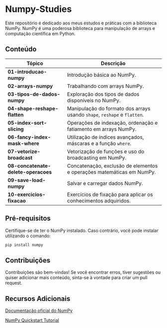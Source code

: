 # Numpy-Studies
Este repositório é dedicado aos meus estudos e práticas com a biblioteca NumPy. NumPy é uma poderosa biblioteca para manipulação de arrays e computação científica em Python.

## Conteúdo
| Tópico                              | Descrição                                                                    |
|-------------------------------------|------------------------------------------------------------------------------|
| **01-introducao-numpy**             | Introdução básica ao NumPy.                                                  |
| **02-arrays-numpy**                 | Trabalhando com arrays NumPy.                                                |
| **03-tipos-de-dados-numpy**         | Exploração dos tipos de dados disponíveis no NumPy.                          |
| **04-shape-reshape-flatten**        | Manipulação do formato dos arrays usando `shape`, `reshape` e `flatten`.     |
| **05-index-sort-slicing**           | Operações de indexação, ordenação e fatiamento em arrays NumPy.              |
| **06-fancy-index-mask-where**       | Utilização de índices avançados, máscaras e a função `where`.                |
| **07-vetorize-broadcast**           | Vetorização de funções e uso do broadcasting em NumPy.                       |
| **08-concatenate-delete-operacoes** | Concatenação, exclusão de elementos e operações matemáticas em NumPy.        |
| **09-save-load-numpy**              | Salvar e carregar dados NumPy.                                               |
| **10-exercicios-fixacao**           | Exercícios de fixação para aplicar os conhecimentos adquiridos.              |

## Pré-requisitos
Certifique-se de ter o NumPy instalado. Caso contrário, você pode instalar utilizando o comando:

```bash
pip install numpy
```

## Contribuições
Contribuições são bem-vindas! Se você encontrar erros, tiver sugestões ou quiser adicionar mais conteúdo, sinta-se à vontade para criar um pull request.

## Recursos Adicionais
[Documentação oficial do NumPy](https://numpy.org/doc/stable)

[NumPy Quickstart Tutorial](https://numpy.org/devdocs/user/quickstart.html)
